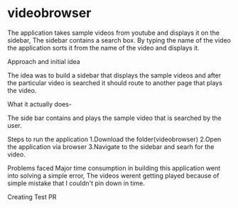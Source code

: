 # videobrowser

The application takes sample videos from youtube and displays it on the sidebar, The sidebar contains a search box. By typing the name of the video the application sorts it from the name of the video and displays it.

Approach and initial idea

The idea was to build a sidebar that displays the sample videos and after the particular video is searched it should route to another page that plays the video.

What it actually does-

The  side bar contains and plays the sample video that is searched by the user.

Steps to run the application
1.Download the folder(videobrowser)
2.Open the application via browser
3.Navigate to the sidebar and searh for the video.


Problems faced
 Major time consumption in building this application went into solving a simple error, The videos werent getting played because of simple mistake that I couldn't pin down in time.
 
Creating Test PR

